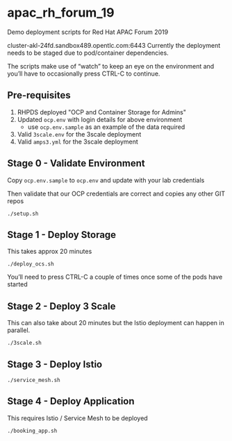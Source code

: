 # apac_rh_forum_19
Demo deployment scripts for Red Hat APAC Forum 2019

cluster-akl-24fd.sandbox489.opentlc.com:6443
Currently the deployment needs to be staged due to pod/container dependencies.

The scripts make use of “watch” to keep an eye on the environment and you’ll have to occasionally press CTRL-C to continue.

## Pre-requisites
1. RHPDS deployed "OCP and Container Storage for Admins"
1. Updated `ocp.env` with login details for above environment
    * use `ocp.env.sample` as an example of the data required
1. Valid `3scale.env` for the 3scale deployment 
1. Valid `amps3.yml` for the 3scale deployment


## Stage 0 - Validate Environment
Copy `ocp.env.sample` to `ocp.env` and update with your lab credentials

Then validate that our OCP credentials are correct and copies any other GIT repos
```
./setup.sh
```

## Stage 1 - Deploy Storage
This takes approx 20 minutes
```
./deploy_ocs.sh
```
You’ll need to press CTRL-C a couple of times once some of the pods have started


## Stage 2 - Deploy 3 Scale
This can also take about 20 minutes but the Istio deployment can happen in parallel.
```
./3scale.sh
```

## Stage 3 - Deploy Istio
```
./service_mesh.sh
```

## Stage 4 - Deploy Application
This requires Istio / Service Mesh to be deployed
```
./booking_app.sh
```
